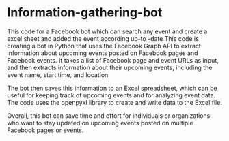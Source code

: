 # Information-gathering-bot
This code for a Facebook bot which can search any event and create a excel sheet and added the event according up-to -date
This code is creating a bot in Python that uses the Facebook Graph API to extract information about upcoming events posted on Facebook pages and Facebook events. It takes a list of Facebook page and event URLs as input, and then extracts information about their upcoming events, including the event name, start time, and location.

The bot then saves this information to an Excel spreadsheet, which can be useful for keeping track of upcoming events and for analyzing event data. The code uses the openpyxl library to create and write data to the Excel file.

Overall, this bot can save time and effort for individuals or organizations who want to stay updated on upcoming events posted on multiple Facebook pages or events.
